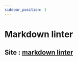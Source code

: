 ```yaml
---
sidebar_position: 1
---
```

# Markdown linter

## Site : [markdown linter](https://github.com/markdownlint/markdownlint)
